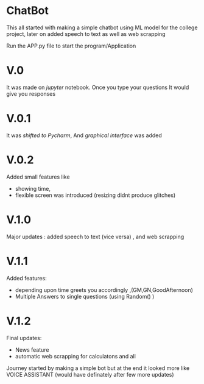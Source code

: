 # ChatBot
This all started with making a simple chatbot using ML model for the college project, later on added speech to text as well as web scrapping 

Run the APP.py file to start the program/Application

# V.0
It was made on *jupyter* notebook. Once you type your questions It would give you responses

# V.0.1
It was *shifted to Pycharm*, And *graphical interface* was added

# V.0.2
Added small features like 
* showing time, 
* flexible screen was introduced (resizing didnt produce glitches)

# V.1.0
Major updates : added speech to text (vice versa) , and web scrapping

# V.1.1
Added features:
* depending upon time greets you accordingly ,(GM,GN,GoodAfternoon)
* Multiple Answers to single questions (using Random() )

# V.1.2
Final updates:
* News feature
* automatic web scrapping for calculatons and all


Journey started by making a simple bot but at the end it looked more like VOICE ASSISTANT (would have definately after few more updates)
